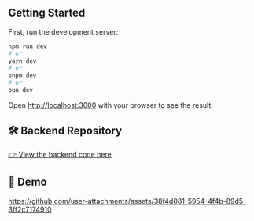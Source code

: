 ## Getting Started

First, run the development server:

```bash
npm run dev
# or
yarn dev
# or
pnpm dev
# or
bun dev
```

Open [http://localhost:3000](http://localhost:3001) with your browser to see the result.

  ## 🛠 Backend Repository
[👉 View the backend code here](https://github.com/AswinKaruppiah/ai-Assignment--BE-server)

## 🚀 Demo
https://github.com/user-attachments/assets/38f4d081-5954-4f4b-89d5-3ff2c7174910
